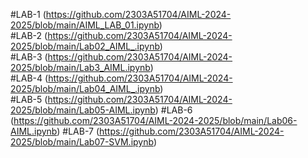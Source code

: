 #LAB-1 (https://github.com/2303A51704/AIML-2024-2025/blob/main/AIML_LAB_01.ipynb)  
#LAB-2 (https://github.com/2303A51704/AIML-2024-2025/blob/main/Lab02_AIML_.ipynb)  
#LAB-3 (https://github.com/2303A51704/AIML-2024-2025/blob/main/Lab3_AIML.ipynb)  
#LAB-4 (https://github.com/2303A51704/AIML-2024-2025/blob/main/Lab04_AIML_.ipynb)   
#LAB-5 (https://github.com/2303A51704/AIML-2024-2025/blob/main/Lab05-AIML.ipynb)
#LAB-6 (https://github.com/2303A51704/AIML-2024-2025/blob/main/Lab06-AIML.ipynb)
#LAB-7 (https://github.com/2303A51704/AIML-2024-2025/blob/main/Lab07-SVM.ipynb)
